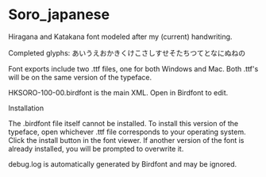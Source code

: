 # Soro_japanese
Hiragana and Katakana font modeled after my (current) handwriting.

Completed glyphs:
あいうえおかきくけこさしすせそたちつてとなにぬねの

Font exports include two .ttf files, one for both Windows and Mac. Both .ttf's will be on the same version of the typeface.

HKSORO-100-00.birdfont is the main XML. Open in Birdfont to edit.

Installation

The .birdfont file itself cannot be installed. To install this version of the typeface, open whichever .ttf file corresponds to your operating system. Click the install button in the font viewer. If another version of the font is already installed, you will be prompted to overwrite it.

debug.log is automatically generated by Birdfont and may be ignored.
